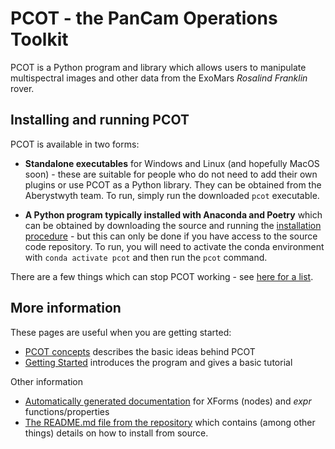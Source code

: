 # PCOT - the PanCam Operations Toolkit

PCOT is a Python program and library which allows users to manipulate 
multispectral images and other data from the ExoMars *Rosalind Franklin* rover.

## Installing and running PCOT
PCOT is available in two forms:

* **Standalone executables** for Windows and Linux (and hopefully MacOS soon) - these are 
suitable for people who do not need to add their own plugins or use PCOT as a Python library.
They can be obtained from the Aberystwyth team. To run, simply run the downloaded ```pcot``` executable.

* **A Python program typically installed with Anaconda and Poetry** which can be obtained by
downloading the source and running the [installation procedure](github.md) - but this can only be done
if you have access to the source code repository. To run, you will need to activate
the conda environment with ```conda activate pcot``` and then run the ```pcot``` command. 
        
There are a few things which can stop PCOT working - see
[here for a list](github.md#common-runtime-issues).


## More information

These pages are useful when you are getting started:

* [PCOT concepts](concepts.md) describes the basic ideas behind PCOT
* [Getting Started](gettingstarted.md) introduces the program and gives a basic tutorial

Other information

* [Automatically generated documentation](autodocs/index.md) for XForms (nodes) and *expr* functions/properties
* [The README.md file from the repository](github.md) which contains
(among other things) details on how to install from source.

